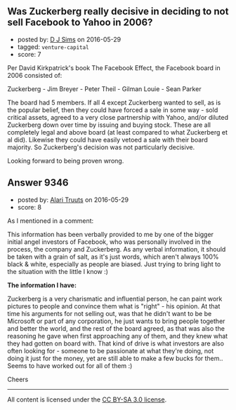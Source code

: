 ## Was Zuckerberg really decisive in deciding to not sell Facebook to Yahoo in 2006?

- posted by: [D J Sims](https://stackexchange.com/users/7242000/d-j-sims) on 2016-05-29
- tagged: `venture-capital`
- score: 7

<p>Per David Kirkpatrick's book The Facebook Effect, the Facebook board in 2006 consisted of:</p>

<p>Zuckerberg - Jim Breyer - Peter Theil - Gilman Louie - Sean Parker</p>

<p>The board had 5 members. If all 4 except Zuckerberg wanted to sell, as is the popular belief, then they could have forced a sale in some way - sold critical assets, agreed to a very close partnership with Yahoo, and/or diluted Zuckerberg down over time by issuing and buying stock. These are all completely legal and above board (at least compared to what Zuckerberg et al did). Likewise they could have easily vetoed a sale with their board majority. So Zuckerberg's decision was not particularly decisive.</p>

<p>Looking forward to being proven wrong.</p>



## Answer 9346

- posted by: [Alari Truuts](https://stackexchange.com/users/5357302/alari-truuts) on 2016-05-29
- score: 8

<p>As I mentioned in a comment:</p>

<p>This information has been verbally provided to me by one of the bigger initial angel investors of Facebook, who was personally involved in the process, the company and Zuckerberg. As any verbal information, it should be taken with a grain of salt, as it's just words, which aren't always 100% black &amp; white, especially as people are biased. Just trying to bring light to the situation with the little I know :)</p>

<p><strong>The information I have:</strong></p>

<p>Zuckerberg is a very charismatic and influential person, he can paint work pictures to people and convince them what is "right" - his opinion. At that time his arguments for not selling out, was that he didn't want to be be Microsoft or part of any corporation, he just wants to bring people together and better the world, and the rest of the board agreed, as that was also the reasoning he gave when first approaching any of them, and they knew what they had gotten on board with. That kind of drive is what investors are also often looking for - someone to be passionate at what they're doing, not doing it just for the money, yet are still able to make a few bucks for them.. Seems to have worked out for all of them :)</p>

<p>Cheers</p>




---

All content is licensed under the [CC BY-SA 3.0 license](https://creativecommons.org/licenses/by-sa/3.0/).
